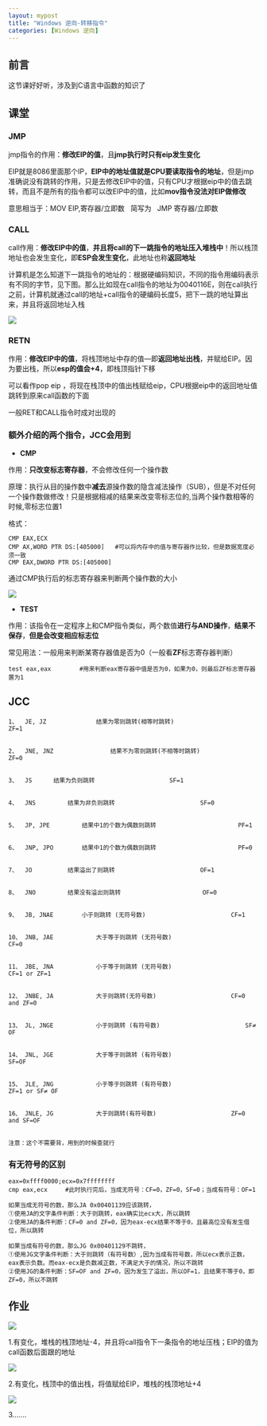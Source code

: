```yaml
---
layout: mypost
title: "Windows 逆向-转移指令"
categories: [Windows 逆向]
---
```


## 前言

这节课好好听，涉及到C语言中函数的知识了

## 课堂

### JMP

jmp指令的作用：**修改EIP的值**，且**jmp执行时只有eip发生变化**

EIP就是8086里面那个IP，**EIP中的地址值就是CPU要读取指令的地址**，但是jmp准确说没有跳转的作用，只是去修改EIP中的值，只有CPU才根据eip中的值去跳转，而且不是所有的指令都可以改EIP中的值，比如**mov指令没法对EIP做修改**

意思相当于：MOV EIP,寄存器/立即数   简写为   JMP 寄存器/立即数

### CALL

call作用：**修改EIP中的值**，**并且将call的下一跳指令的地址压入堆栈中**！所以栈顶地址也会发生变化，即**ESP会发生变化**，此地址也称**返回地址**

计算机是怎么知道下一跳指令的地址的：根据硬编码知识，不同的指令用编码表示有不同的字节，见下图。那么比如现在call指令的地址为0040116E，则在call执行之前，计算机就通过call的地址+call指令的硬编码长度5，把下一跳的地址算出来，并且将返回地址入栈

![](image-26.png)

### RETN

作用：**修改EIP中的值**，将栈顶地址中存的值—即**返回地址出栈**，并赋给EIP。因为要出栈，所以**esp的值会+4**，即栈顶指针下移

可以看作pop eip ，将现在栈顶中的值出栈赋给eip，CPU根据eip中的返回地址值跳转到原来call函数的下面

一般RET和CALL指令时成对出现的

### 额外介绍的两个指令，JCC会用到

- **CMP**

作用：**只改变标志寄存器**，不会修改任何一个操作数

原理：执行从目的操作数中**减去**源操作数的隐含减法操作（SUB），但是不对任何一个操作数做修改！只是根据相减的结果来改变零标志位的,当两个操作数相等的时候,零标志位置1

格式：

```
CMP EAX,ECX
CMP AX,WORD PTR DS:[405000]   #可以将内存中的值与寄存器作比较，但是数据宽度必须一致
CMP EAX,DWORD PTR DS:[405000]
```

通过CMP执行后的标志寄存器来判断两个操作数的大小

![](image-27-1024x694.png)

- **TEST**

作用：该指令在一定程序上和CMP指令类似，两个数值**进行与AND操作**，**结果不保存**，**但是会改变相应标志位**

常见用法：一般用来判断某寄存器值是否为0（一般看**ZF**标志寄存器判断）

```
test eax,eax        #用来判断eax寄存器中值是否为0，如果为0，则最后ZF标志寄存器置为1
```

## JCC

```
1、	JE, JZ       		结果为零则跳转(相等时跳转)						ZF=1	
										
										
2、	JNE, JNZ        		结果不为零则跳转(不相等时跳转)  						ZF=0	
										
										
3、	JS 		结果为负则跳转						SF=1	
										
										
4、	JNS 		结果为非负则跳转						SF=0	
										
										
5、	JP, JPE   		结果中1的个数为偶数则跳转						PF=1	
										
										
6、	JNP, JPO   		结果中1的个数为偶数则跳转						PF=0	
										
										
7、	JO    		结果溢出了则跳转						OF=1	
										
										
8、	JNO    		结果没有溢出则跳转						OF=0	
										
										
9、	JB, JNAE   		小于则跳转 (无符号数)						CF=1	
										
										
10、	JNB, JAE    		大于等于则跳转 (无符号数)						CF=0	
										
										
11、	JBE, JNA    		小于等于则跳转 (无符号数)						CF=1 or ZF=1	
										
										
12、	JNBE, JA    		大于则跳转(无符号数)						CF=0 and ZF=0	
										
										
13、	JL, JNGE    		小于则跳转 (有符号数)						SF≠ OF	
										
										
14、	JNL, JGE    		大于等于则跳转 (有符号数)						SF=OF	
										
										
15、	JLE, JNG    		小于等于则跳转 (有符号数)						ZF=1 or SF≠ OF	
										
										
16、	JNLE, JG    		大于则跳转(有符号数)						ZF=0 and SF=OF	


注意：这个不需要背，用到的时候查就行
```

### 有无符号的区别

```
eax=0xffff0000;ecx=0x7ffffffff
cmp eax,ecx     #此时执行完后，当成无符号：CF=0，ZF=0，SF=0；当成有符号：OF=1

如果当成无符号的数，那么JA 0x00401139应该跳转，
①使用JA的文字条件判断：大于则跳转，eax确实比ecx大，所以跳转
②使用JA的条件判断：CF=0 and ZF=0，因为eax-ecx结果不等于0，且最高位没有发生借位，所以跳转

如果当成有符号的数，那么JG 0x00401129不跳转，
①使用JG文字条件判断：大于则跳转（有符号数）,因为当成有符号数，所以ecx表示正数，eax表示负数。而eax-ecx是负数减正数，不满足大于的情况，所以不跳转
②使用JG的条件判断：SF=OF and ZF=0，因为发生了溢出，所以OF=1，且结果不等于0，即ZF=0，所以不跳转
```

## 作业

![](image-28.png)

1.有变化，堆栈的栈顶地址-4，并且将call指令下一条指令的地址压栈；EIP的值为call函数后面跟的地址

![](image-29.png)

2.有变化，栈顶中的值出栈，将值赋给EIP，堆栈的栈顶地址+4

![](image-30.png)

3.......